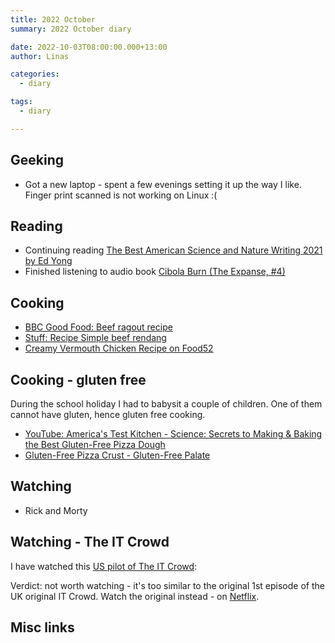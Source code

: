```yaml
---
title: 2022 October
summary: 2022 October diary

date: 2022-10-03T08:00:00.000+13:00
author: Linas

categories:
  - diary

tags:
  - diary

---
```


## Geeking

* Got a new laptop - spent a few evenings setting it up the way I like. Finger print scanned is not working on Linux :(

## Reading

* Continuing reading [The Best American Science and Nature Writing 2021 by Ed Yong](https://www.goodreads.com/en/book/show/55959453)
* Finished listening to audio book [Cibola Burn (The Expanse, #4)](https://www.goodreads.com/book/show/18656030-cibola-burn)

## Cooking

* [BBC Good Food: Beef ragout recipe](https://www.bbcgoodfood.com/recipes/beef-ragout)
* [Stuff: Recipe Simple beef rendang](http://www.stuff.co.nz/dominion-post/capital-life/in-the-kitchen/5276515/Recipe-Simple-beef-rendang?cid=PDM726207&bid=1478220307)
* [Creamy Vermouth Chicken Recipe on Food52](https://food52.com/recipes/88134-creamy-vermouth-chicken)

## Cooking - gluten free

During the school holiday I had to babysit a couple of children. One of them cannot have gluten, hence gluten free cooking.

* [YouTube: America's Test Kitchen - Science: Secrets to Making & Baking the Best Gluten-Free Pizza Dough](https://www.youtube.com/watch?v=Rh50Cht9tUc)
* [Gluten-Free Pizza Crust - Gluten-Free Palate](https://www.glutenfreepalate.com/gluten-free-pizza-9-ingredients/)

## Watching

* Rick and Morty

## Watching - The IT Crowd

I have watched this [US pilot of The IT Crowd](https://archive.org/details/the-it-crowd-us-pilot): 

Verdict: not worth watching - it's too similar to the original 1st episode of the UK original IT Crowd. Watch the original instead - on [Netflix](https://www.netflix.com/watch/70116817).

## Misc links

